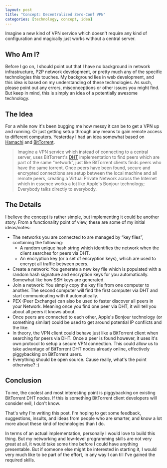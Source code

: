 ```yaml
---
layout: post
title: "Concept: Decentralized Zero-Conf VPN"
categories: [technology, concept, idea]
---
```


Imagine a new kind of VPN service which doesn't require any kind of configuration and magically just works without a central server.


## Who Am I?

Before I go on, I should point out that I have no background in network infrastructure, P2P network development, or pretty much any of the specific technologies this touches. My background lies in web development, and this idea is based on my understanding of these technologies. As such, please point out any errors, misconceptions or other issues you might find. But keep in mind, this is simply an idea of a potentially awesome technology.


## The Idea

For a while now it's been bugging me how messy it can be to get a VPN up and running. Or just getting setup through any means to gain remote access to different computers. Yesterday I had an idea somewhat based on [Hamachi][] and [BitTorrent][].

> Imagine a VPN service which instead of connecting to a central server, uses BitTorrent's [DHT][] implementation to find peers which are part of the same “network”, just like BitTorrent clients finds peers who have the same torrent. Once peers have been found, secure and encrypted connections are setup between the local machine and all remote peers, creating a Virtual Private Network across the Internet which in essence works a lot like Apple's Bonjour technology; Everybody talks directly to everybody.


## The Details

I believe the concept is rather simple, but implementing it could be another story. From a functionality point of view, these are some of my initial ideas/notes:

* The networks you are connected to are managed by “key files”, containing the following:
    * A random unique hash string which identifies the network when the client searches for peers via DHT.
    * An encryption key (or a set of encryption keys), which are used to encrypt all traffic between peers.
* Create a network: You generate a new key file which is populated with a random hash signature and encryption keys for you automatically. Somewhat like how SSH keys are generated.
* Join a network: You simply copy the key file from one computer to another. The second computer will find the first computer via DHT and start communicating with it automatically.
* PEX (Peer Exchange) can also be used to faster discover all peers in your Network. Meaning once you find one peer via DHT, it will tell you about all peers it knows about.
* Once peers are connected to each other, Apple's Bonjour technology (or something similar) could be used to get around potential IP conflicts and the like.
* In theory, the VPN client could behave just like a BitTorrent client when searching for peers via DHT. Once a peer is found however, it uses it's own protocol to setup a secure VPN connection. This could allow us to take advantage of BitTorrent DHT nodes already online, effectively piggybacking on BitTorrent users.
* Everything should be open source. Cause really, what's the point otherwise? :)


## Conclusion

To me, the coolest and most interesting point is piggybacking on existing BitTorrent DHT nodes. If this is something BitTorrent client developers will consider evil, I don't know.

That's why I'm writing this post. I'm hoping to get some feedback, suggestions, insults, and ideas from people who are smarter, and know a lot more about these kind of technologies than I do.

In terms of an actual implementation, personally I would love to build this thing. But my networking and low-level programming skills are not very great at all, it would take some time before I could have anything presentable. But if someone else might be interested in starting it, I would very much like to be part of the effort, in any way I can till I've gained the required skills.




[hamachi]: http://en.wikipedia.org/wiki/Hamachi_%28software%29
[bittorrent]: http://en.wikipedia.org/wiki/BitTorrent_%28protocol%29
[dht]: http://en.wikipedia.org/wiki/BitTorrent_%28protocol%29#Distributed_trackers
